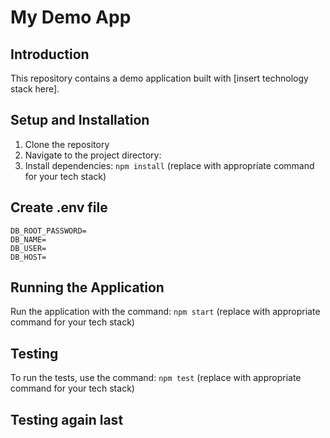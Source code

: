 # My Demo App

## Introduction

This repository contains a demo application built with [insert technology stack here].

## Setup and Installation

1. Clone the repository
2. Navigate to the project directory:
3. Install dependencies: `npm install` (replace with appropriate command for your tech stack)

## Create .env file 

```.env
DB_ROOT_PASSWORD=
DB_NAME=
DB_USER=
DB_HOST=
```

## Running the Application

Run the application with the command: `npm start` (replace with appropriate command for your tech stack)

## Testing

To run the tests, use the command: `npm test` (replace with appropriate command for your tech stack)

## Testing again last
